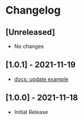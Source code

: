 # Changelog

## [Unreleased]

- No changes

## [1.0.1] - 2021-11-19

- [docs: update example](https://github.com/deepcrawl/deepcrawl-test-orb/pull/6)

## [1.0.0] - 2021-11-18

- Initial Release
